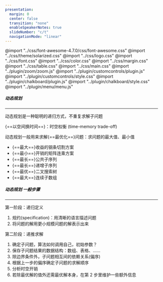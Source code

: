```yaml
---
presentation:
  margin: 0
  center: false
  transition: "none"
  enableSpeakerNotes: true
  slideNumber: "c/t"
  navigationMode: "linear"
---
```


@import "../css/font-awesome-4.7.0/css/font-awesome.css"
@import "../css/theme/solarized.css"
@import "../css/logo.css"
@import "../css/font.css"
@import "../css/color.css"
@import "../css/margin.css"
@import "../css/table.css"
@import "../css/main.css"
@import "../plugin/zoom/zoom.js"
@import "../plugin/customcontrols/plugin.js"
@import "../plugin/customcontrols/style.css"
@import "../plugin/chalkboard/plugin.js"
@import "../plugin/chalkboard/style.css"
@import "../plugin/menu/menu.js"

<!-- slide data-notes="" -->

##### 动态规划

---

动态规划是一种聪明的递归方式，不重复求解子问题

{==以空间换时间==}：时空权衡 (time-memory trade-off)

动态规划一般用来求解{==最优化==}问题：求问题的最大值、最小值

- {==最大==}收益的钢条切割方案
- {==最小==}开销的矩阵连乘方案
- {==最长==}公共子序列
- {==最长==}递增子序列
- {==最优==}二叉搜索树
- {==最大==}连续子数组

<!-- slide vertical=true data-notes="" -->

##### 动态规划 一般步骤

---

第一阶段：递归定义

1. 规约(specification)：用清晰的语言描述问题
2. 将问题的解用更小规模问题的解表示出来

<div class="top2"></div>

第二阶段：递推求解

1. 确定子问题，算法如何调用自己，初始参数？
2. 保存子问题结果的数据结构：数组、表格、……
3. 除边界条件外，子问题相互间的依赖关系(偏序)
4. 根据上一步的偏序确定子问题的求解顺序
5. 分析时空开销
6. 若除最优解的值外还需最优解本身，在第 2 步里维护一些额外信息
